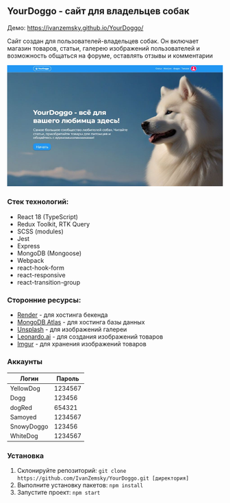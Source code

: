 ## YourDoggo - сайт для владельцев собак

Демо: https://ivanzemsky.github.io/YourDoggo/

Сайт создан для пользователей-владельцев собак. Он включает магазин товаров, статьи, галерею изображений пользователей и возможность общаться на форуме, оставлять отзывы и комментарии

<picture>
 <img alt="Скриншот страницы &quot;Home&quot;" src="./readme_img.JPG">
</picture>

### Стек технологий:
+ React 18 (TypeScript)
+ Redux Toolkit, RTK Query
+ SCSS (modules)
+ Jest
+ Express
+ MongoDB (Mongoose)
+ Webpack
+ react-hook-form
+ react-responsive
+ react-transition-group

### Сторонние ресурсы:
+ [Render](https://render.com/) - для хостинга бекенда
+ [MongoDB Atlas](https://www.mongodb.com/atlas) - для хостинга базы данных
+ [Unsplash](https://unsplash.com/) - для изображений галереи
+ [Leonardo.ai](https://leonardo.ai/) - для создания изображений товаров
+ [Imgur](https://imgur.com/) - для хранения изображений товаров

### Аккаунты
| Логин         | Пароль        |
| ------------- |---------------|
| YellowDog     | 1234567       |
| Dogg          | 123456        |
| dogRed        | 654321        |
| Samoyed       | 1234567       |
| SnowyDoggo    | 123456        |
| WhiteDog      | 1234567       |

### Установка
1. Склонируйте репозиторий:
```git clone https://github.com/IvanZemsky/YourDoggo.git [директория]```
2. Выполните установку пакетов:
```npm install ```
3. Запустите проект:
```npm start```
